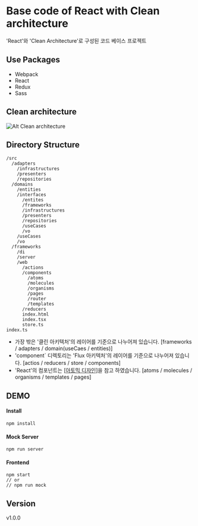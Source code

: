 # Base code of React with Clean architecture
'React'와 'Clean Architecture'로 구성된 코드 베이스 프로젝트

## Use Packages
* Webpack
* React
* Redux
* Sass

## Clean architecture
![Alt Clean architecture](https://falsy.me/wp-content/uploads/2020/01/the-clean-architecture.jpg)

## Directory Structure
```
/src
  /adapters
    /infrastructures
    /presenters
    /repositories
  /domains
    /entities
    /interfaces
      /entites
      /frameworks
      /infrastructures
      /presenters
      /repositories
      /useCases
      /vo
    /useCases
    /vo
  /frameworks
    /di
    /server
    /web
      /actions
      /components
        /atoms
        /molecules
        /organisms
        /pages
        /router
        /templates
      /reducers
      index.html
      index.tsx
      store.ts
index.ts
```

* 가장 밖은 '클린 아키텍처'의 레이어를 기준으로 나누어져 있습니다.  [frameworks / adapters / domain(useCaes / entities)]
* 'component` 디렉토리는 'Flux 아키텍처'의 레이어를 기준으로 나누어져 있습니다.  [actios / reducers / store / components]
* 'React'의 컴포넌트는 [[아토믹 디자인](https://bradfrost.com/blog/post/atomic-web-design/#atoms)]을 참고 하였습니다.  [atoms / molecules / organisms / templates / pages]

## DEMO
#### Install
```
npm install
```
#### Mock Server
```
npm run server
```
#### Frontend
```
npm start
// or
// npm run mock
```

## Version
v1.0.0